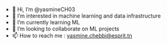 - 👋 Hi, I’m @yasmineCH03
- 👀 I’m interested in machine learning and data infrastructure
- 🌱 I’m currently learning ML 
- 💞️ I’m looking to collaborate on ML projects
- 📫 How to reach me : yasmine.chebbi@esprit.tn


<!---
yasmineCH03/yasmineCH03 is a ✨ special ✨ repository because its `README.md` (this file) appears on your GitHub profile.
You can click the Preview link to take a look at your changes.
--->
